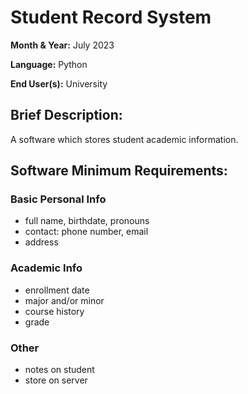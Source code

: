 # **Student Record System**

**Month & Year:**
July 2023

**Language:**
Python

**End User(s):**
University

## Brief Description:
A software which stores student academic information.

## Software Minimum Requirements:
### Basic Personal Info
* full name, birthdate, pronouns
* contact: phone number, email
* address

### Academic Info
* enrollment date
* major and/or minor
* course history
* grade

### Other
* notes on student
* store on server
